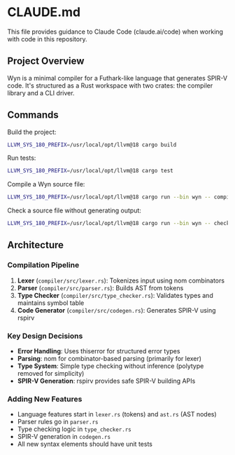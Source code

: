 # CLAUDE.md

This file provides guidance to Claude Code (claude.ai/code) when working with code in this repository.

## Project Overview

Wyn is a minimal compiler for a Futhark-like language that generates SPIR-V code. It's structured as a Rust workspace with two crates: the compiler library and a CLI driver.

## Commands

Build the project:
```bash
LLVM_SYS_180_PREFIX=/usr/local/opt/llvm@18 cargo build
```

Run tests:
```bash
LLVM_SYS_180_PREFIX=/usr/local/opt/llvm@18 cargo test
```

Compile a Wyn source file:
```bash
LLVM_SYS_180_PREFIX=/usr/local/opt/llvm@18 cargo run --bin wyn -- compile test.wyn -o test.spv
```

Check a source file without generating output:
```bash
LLVM_SYS_180_PREFIX=/usr/local/opt/llvm@18 cargo run --bin wyn -- check test.wyn
```

## Architecture

### Compilation Pipeline
1. **Lexer** (`compiler/src/lexer.rs`): Tokenizes input using nom combinators
2. **Parser** (`compiler/src/parser.rs`): Builds AST from tokens
3. **Type Checker** (`compiler/src/type_checker.rs`): Validates types and maintains symbol table
4. **Code Generator** (`compiler/src/codegen.rs`): Generates SPIR-V using rspirv

### Key Design Decisions
- **Error Handling**: Uses thiserror for structured error types
- **Parsing**: nom for combinator-based parsing (primarily for lexer)
- **Type System**: Simple type checking without inference (polytype removed for simplicity)
- **SPIR-V Generation**: rspirv provides safe SPIR-V building APIs

### Adding New Features
- Language features start in `lexer.rs` (tokens) and `ast.rs` (AST nodes)
- Parser rules go in `parser.rs` 
- Type checking logic in `type_checker.rs`
- SPIR-V generation in `codegen.rs`
- All new syntax elements should have unit tests